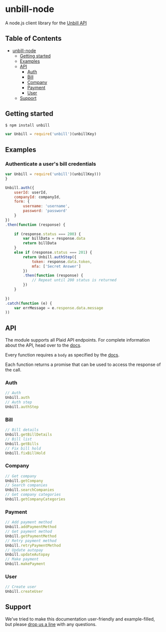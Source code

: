 # unbill-node

A node.js client library for the [Unbill API](https://unbill.co/docs)

## Table of Contents

- [unbill-node](#unbill-node)
  * [Getting started](#getting-started)
  * [Examples](#examples)
  * [API](#api)
      + [Auth](#auth)
      + [Bill](#bill)
      + [Company](#company)
      + [Payment](#payment)
      + [User](#user)
  * [Support](#support)
  
## Getting started

```bash
$ npm install unbill
```

```js
var Unbill = require('unbill')(unbillKey)
```

## Examples

### Authenticate a user's bill credentials

```js
var Unbill = require('unbill')(unbillKey)))
}

Unbill.auth({
	userId: userId,
	companyId: companyId,
	form: {
		username: 'username',
		password: 'password'
	}
})
.then(function (response) {
	
	if (response.status === 200) {
		var billData = response.data
		return billData
	}
	else if (response.status === 201) {
		return Unbill.authStep({
			token: response.data.token,
			mfa: ['Secret Answer']
		})
		.then(function (response) {
			// Repeat until 200 status is returned
		})
	}
	
})
.catch(function (e) {
	var errMessage = e.response.data.message
))
```

## API

The module supports all Plaid API endpoints.  For complete information about the API, head over to the [docs](https://unbill.co/docs).

Every function requires a `body` as specified by the [docs](https://unbill.co/docs).

Each function returns a promise that can be used to access the response of the call.

### Auth

```js
// Auth
Unbill.auth
// Auth step
Unbill.authStep
```

### Bill
```js
// Bill details
Unbill.getBillDetails
// Bill list
Unbill.getBills
// Fix bill hold
Unbill.fixBillHold
```

### Company
```js
// Get company
Unbill.getCompany
// Search companies
Unbill.searchCompanies
// Get company categories
Unbill.getCompanyCategories
```

### Payment
```js
// Add payment method
Unbill.addPaymentMethod
// Get payment method
Unbill.getPaymentMethod
// Retry payment method
Unbill.retryPaymentMethod
// Update autopay
Unbill.updateAutopay
// Make payment
Unbill.makePayment
```

### User

```js
// Create user
Unbill.createUser
```

## Support

We’ve tried to make this documentation user-friendly and example-filled, but please [drop us a line](mailto:hello@unbill.us) with any questions.

